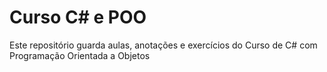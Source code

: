 # Curso C# e POO
 Este repositório guarda aulas, anotações e exercícios do Curso de C# com Programação Orientada a Objetos
